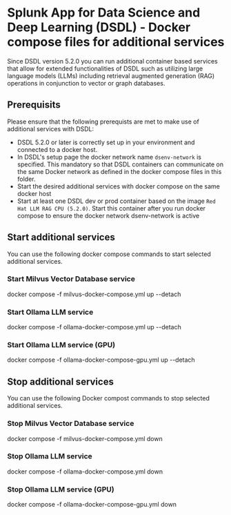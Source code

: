 # Splunk App for Data Science and Deep Learning (DSDL) - Docker compose files for additional services

Since DSDL version 5.2.0 you can run additional container based services that allow for extended functionalities of DSDL such as utilizing large language models (LLMs) including retrieval augmented generation (RAG) operations in conjunction to vector or graph databases.

## Prerequisits

Please ensure that the following prerequists are met to make use of additional services with DSDL:
- DSDL 5.2.0 or later is correctly set up in your environment and connected to a docker host.
- In DSDL's setup page the docker network name `dsenv-network` is specified. This mandatory so that DSDL containers can communicate on the same Docker network as defined in the docker compose files in this folder.
- Start the desired additional services with docker compose on the same docker host
- Start at least one DSDL dev or prod container based on the image `Red Hat LLM RAG CPU (5.2.0)`. Start this container after you run docker compose to ensure the docker network dsenv-network is active


## Start additional services

You can use the following docker compose commands to start selected additional services.

### Start Milvus Vector Database service
docker compose -f milvus-docker-compose.yml up --detach

### Start Ollama LLM service
docker compose -f ollama-docker-compose.yml up --detach

### Start Ollama LLM service (GPU)
docker compose -f ollama-docker-compose-gpu.yml up --detach

## Stop additional services

You can use the following Docker compost commands to stop selected additional services.

### 
### Stop Milvus Vector Database service
docker compose -f milvus-docker-compose.yml down

### Stop Ollama LLM service
docker compose -f ollama-docker-compose.yml down

### Stop Ollama LLM service (GPU)
docker compose -f ollama-docker-compose-gpu.yml down
